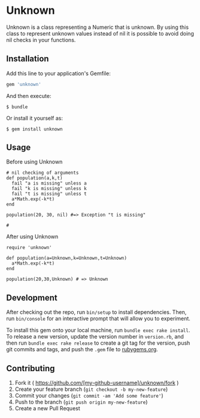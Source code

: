 # Unknown

Unknown is a class representing a Numeric that is unknown.  By using
this class to represent unknown values instead of nil it is possible to
avoid doing nil checks in your functions.

## Installation

Add this line to your application's Gemfile:

```ruby
gem 'unknown'
```

And then execute:

    $ bundle

Or install it yourself as:

    $ gem install unknown

## Usage

Before using Unknown

    # nil checking of arguments
    def population(a,k,t)
      fail "a is missing" unless a
      fail "k is missing" unless k
      fail "t is missing" unless t
      a*Math.exp(-k*t)
    end

    population(20, 30, nil) #=> Exception "t is missing"

    #


After using Unknown

    require 'unknown'

    def population(a=Unknown,k=Unknown,t=Unknown)
      a*Math.exp(-k*t)
    end

    population(20,30,Unknown) # => Unknown


## Development

After checking out the repo, run `bin/setup` to install dependencies. Then, run `bin/console` for an interactive prompt that will allow you to experiment.

To install this gem onto your local machine, run `bundle exec rake install`. To release a new version, update the version number in `version.rb`, and then run `bundle exec rake release` to create a git tag for the version, push git commits and tags, and push the `.gem` file to [rubygems.org](https://rubygems.org).

## Contributing

1. Fork it ( https://github.com/[my-github-username]/unknown/fork )
2. Create your feature branch (`git checkout -b my-new-feature`)
3. Commit your changes (`git commit -am 'Add some feature'`)
4. Push to the branch (`git push origin my-new-feature`)
5. Create a new Pull Request
